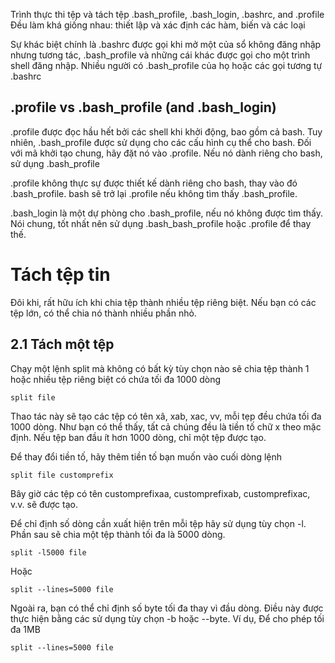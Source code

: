 Trình thực thi tệp và tách tệp
.bash_profile, .bash_login, .bashrc, and .profile Đều làm khá giống nhau: thiết lập và xác định các hàm, biến và các loại

Sự khác biệt chính là .bashrc được gọi khi mở một của sổ không đăng nhập nhưng tương tác, .bash_profile và những cái khác được gọi cho một trình shell đăng nhập. Nhiều người có .bash_profile của họ hoặc các gọi tương tự .bashrc
## .profile vs .bash_profile (and .bash_login)
.profile được đọc hầu hết bởi các shell khi khởi động, bao gồm cả bash. Tuy nhiên, .bash_profile được sử dụng cho các cấu hình cụ thể cho bash. Đối với mã khởi tạo chung, hãy đặt nó vào .profile. Nếu nó dành riêng cho bash, sử dụng .bash_profile

.profile không thực sự được thiết kế dành riêng cho bash, thay vào đó .bash_profile. bash sẽ trở lại .profile nếu không tìm thấy .bash_profile.

.bash_login là một dự phòng cho .bash_profile, nếu nó không được tìm thấy. Nói chung, tốt nhất nên sử dụng .bash_bash_profile hoặc .profile để thay thế.

# Tách tệp tin
Đôi khi, rất hữu ích khi chia tệp thành nhiều tệp riêng biệt. Nếu bạn có các tệp lớn, có thể chia nó thành nhiều phần nhỏ.
## 2.1 Tách một tệp
Chạy một lệnh split mà không có bất kỳ tùy chọn nào sẽ chia tệp thành 1 hoặc nhiều tệp riêng biệt có chứa tối đa 1000 dòng
```
split file
```
Thao tác này sẽ tạo các tệp có tên xâ, xab, xac, vv, mỗi tẹp đều chứa tối đa 1000 dòng. Như bạn có thể thấy, tất cả chúng đều là tiền tố chữ x theo mặc định. Nếu tệp ban đầu ít hơn 1000 dòng, chỉ một tệp được tạo.

Để thay đổi tiền tố, hãy thêm tiền tố bạn muốn vào cuối dòng lệnh 
```
split file customprefix
```

Bây giờ các tệp có tên customprefixaa, customprefixab, customprefixac, v.v. sẽ được tạo.

Để chỉ định số dòng cần xuất hiện trên mỗi tệp hãy sử dụng tùy chọn -l. Phần sau sẽ chia một tệp thành tối đa là 5000 dòng.
```
split -l5000 file
```
Hoặc 
```
split --lines=5000 file

```

Ngoài ra, bạn có thể chỉ định số byte tối đa thay vì đầu dòng. Điều này được thực hiện bằng các sử dụng tùy chọn -b hoặc --byte. Ví dụ, Để cho phép tối đa 1MB
```
split --lines=5000 file
```